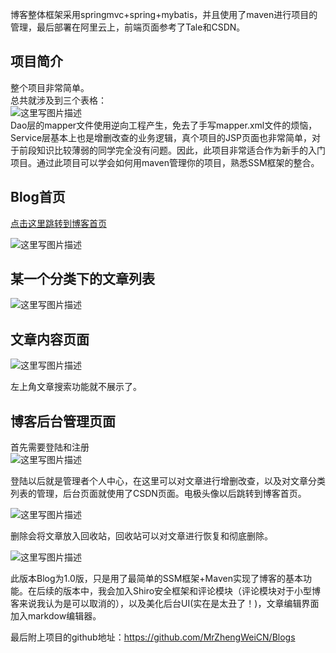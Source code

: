 <p>博客整体框架采用springmvc+spring+mybatis，并且使用了maven进行项目的管理，最后部署在阿里云上，前端页面参考了Tale和CSDN。</p>



<h2 id="项目简介">项目简介</h2>

<p>整个项目非常简单。 <br>
总共就涉及到三个表格： <br>
<img src="http://img.blog.csdn.net/20171128153303134?watermark/2/text/aHR0cDovL2Jsb2cuY3Nkbi5uZXQvcXFfMzcxNjk4MTc=/font/5a6L5L2T/fontsize/400/fill/I0JBQkFCMA==/dissolve/70/gravity/SouthEast" alt="这里写图片描述" title=""> <br>
Dao层的mapper文件使用逆向工程产生，免去了手写mapper.xml文件的烦恼，Service层基本上也是增删改查的业务逻辑，真个项目的JSP页面也非常简单，对于前段知识比较薄弱的同学完全没有问题。因此，此项目非常适合作为新手的入门项目。通过此项目可以学会如何用maven管理你的项目，熟悉SSM框架的整合。</p>

<h2 id="blog首页">Blog首页</h2>

<p><a href="http://120.79.38.132:8080/">点击这里跳转到博客首页</a></p>

<p><img src="http://img.blog.csdn.net/20171128150735653?watermark/2/text/aHR0cDovL2Jsb2cuY3Nkbi5uZXQvcXFfMzcxNjk4MTc=/font/5a6L5L2T/fontsize/400/fill/I0JBQkFCMA==/dissolve/70/gravity/SouthEast" alt="这里写图片描述" title=""></p>



<h2 id="某一个分类下的文章列表">某一个分类下的文章列表</h2>

<p><img src="http://img.blog.csdn.net/20171128151015253?watermark/2/text/aHR0cDovL2Jsb2cuY3Nkbi5uZXQvcXFfMzcxNjk4MTc=/font/5a6L5L2T/fontsize/400/fill/I0JBQkFCMA==/dissolve/70/gravity/SouthEast" alt="这里写图片描述" title=""></p>



<h2 id="文章内容页面">文章内容页面</h2>

<p><img src="http://img.blog.csdn.net/20171128151215987?watermark/2/text/aHR0cDovL2Jsb2cuY3Nkbi5uZXQvcXFfMzcxNjk4MTc=/font/5a6L5L2T/fontsize/400/fill/I0JBQkFCMA==/dissolve/70/gravity/SouthEast" alt="这里写图片描述" title=""></p>

<p>左上角文章搜索功能就不展示了。</p>



<h2 id="博客后台管理页面">博客后台管理页面</h2>

<p>首先需要登陆和注册 <br>
<img src="http://img.blog.csdn.net/20171128151512410?watermark/2/text/aHR0cDovL2Jsb2cuY3Nkbi5uZXQvcXFfMzcxNjk4MTc=/font/5a6L5L2T/fontsize/400/fill/I0JBQkFCMA==/dissolve/70/gravity/SouthEast" alt="这里写图片描述" title=""></p>

<p>登陆以后就是管理者个人中心，在这里可以对文章进行增删改查，以及对文章分类列表的管理，后台页面就使用了CSDN页面。电极头像以后跳转到博客首页。</p>

<p><img src="http://img.blog.csdn.net/20171128151802457?watermark/2/text/aHR0cDovL2Jsb2cuY3Nkbi5uZXQvcXFfMzcxNjk4MTc=/font/5a6L5L2T/fontsize/400/fill/I0JBQkFCMA==/dissolve/70/gravity/SouthEast" alt="这里写图片描述" title=""></p>

<p>删除会将文章放入回收站，回收站可以对文章进行恢复和彻底删除。</p>

<p><img src="http://img.blog.csdn.net/20171128152135930?watermark/2/text/aHR0cDovL2Jsb2cuY3Nkbi5uZXQvcXFfMzcxNjk4MTc=/font/5a6L5L2T/fontsize/400/fill/I0JBQkFCMA==/dissolve/70/gravity/SouthEast" alt="这里写图片描述" title=""></p>

<p>此版本Blog为1.0版，只是用了最简单的SSM框架+Maven实现了博客的基本功能。在后续的版本中，我会加入Shiro安全框架和评论模块（评论模块对于小型博客来说我认为是可以取消的），以及美化后台UI(实在是太丑了！)，文章编辑界面加入markdow编辑器。</p>

<p>最后附上项目的github地址：<a href="https://github.com/MrZhengWeiCN/Blogs">https://github.com/MrZhengWeiCN/Blogs</a></p></div>

